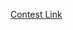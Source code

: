 
[Contest Link](https://www.codechef.com/EXPP2019?itm_campaign=contest_listing "Exun Programming Prelims 2019 (Rated for all)")
